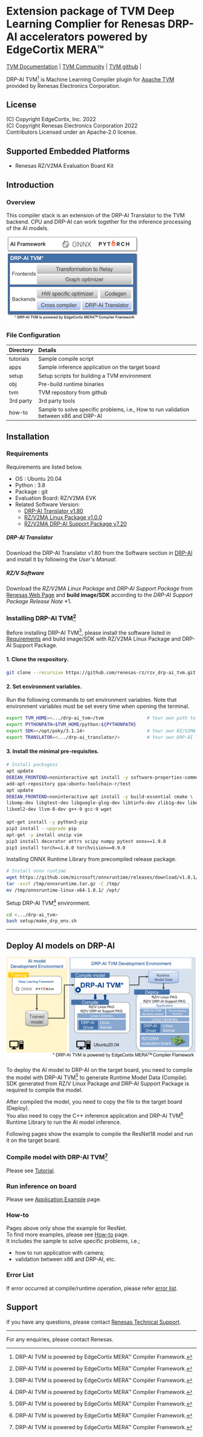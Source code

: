 # Extension package of TVM Deep Learning Complier for Renesas DRP-AI accelerators powered by EdgeCortix MERA&trade;

[TVM Documentation](https://tvm.apache.org/docs) |
[TVM Community](https://tvm.apache.org/community) |
[TVM github](https://github.com/apache/tvm) |


DRP-AI TVM[^1] is Machine Learning Compiler plugin for [Apache TVM](https://github.com/apache/tvm/) provided by Renesas Electronics Corporation.

## License
(C) Copyright EdgeCortix, Inc. 2022   
(C) Copyright Renesas Electronics Corporation 2022   
Contributors Licensed under an Apache-2.0 license.   

## Supported Embedded Platforms
- Renesas RZ/V2MA Evaluation Board Kit

## Introduction
### Overview   
This compiler stack is an extension of the DRP-AI Translator to the TVM backend. CPU and DRP-AI can work together for the inference processing of the AI models.  

<img src=./img/tool_stack.png width=350>   


### File Configuration
| Directory | Details |
|:---|:---|
|tutorials |Sample compile script|
|apps |Sample inference application on the target board|
|setup | Setup scripts for building a TVM environment |
|obj |Pre-build runtime binaries|
|tvm | TVM repository from github |
|3rd party | 3rd party tools |   
|how-to |Sample to solve specific problems, i.e., How to run validation between x86 and DRP-AI|


## Installation
### Requirements
Requirements are listed below.  
- OS : Ubuntu 20.04  
- Python : 3.8  
- Package : git
- Evaluation Board: RZ/V2MA EVK
- Related Software Version:
    - [DRP-AI Translator v1.80](#drp-ai-translator)  
    - [RZ/V2MA Linux Package v1.0.0](#rzv-software)  
    - [RZ/V2MA DRP-AI Support Package v7.20](#rzv-software)  

##### DRP-AI Translator
Download the DRP-AI Translator v1.80 from the Software section in [DRP-AI](https://www.renesas.com/application/key-technology/artificial-intelligence/ai-accelerator-drp-ai#software) and install it by following the *User's Manual*.   

##### RZ/V Software
Download the *RZ/V2MA Linux Package* and *DRP-AI Support Package* from [Renesas Web Page](https://www.renesas.com/application/key-technology/artificial-intelligence/ai-accelerator-drp-ai) and **build image/SDK** according to the *DRP-AI Support Package Release Note* *1.  

### Installing DRP-AI TVM[^1]  
Before installing DRP-AI TVM[^1], please install the software listed in [Requirements](#requirements) and build image/SDK with RZ/V2MA Linux Package and DRP-AI Support Package.  

#### 1. Clone the respository.   
```sh
git clone --recursive https://github.com/renesas-rz/rzv_drp-ai_tvm.git drp-ai_tvm
```

#### 2. Set environment variables.  
Run the following commands to set environment variables.
Note that environment variables must be set every time when opening the terminal.
```sh
export TVM_HOME=<.../drp-ai_tvm>/tvm                # Your own path to the cloned repository.
export PYTHONPATH=$TVM_HOME/python:${PYTHONPATH}
export SDK=</opt/poky/3.1.14>                       # Your own RZ/V2MA Linux SDK path.
export TRANSLATOR=<.../drp-ai_translator/>          # Your own DRP-AI Translator path.
```
#### 3. Install the minimal pre-requisites.   
```sh
# Install packagess
apt update
DEBIAN_FRONTEND=noninteractive apt install -y software-properties-common
add-apt-repository ppa:ubuntu-toolchain-r/test
apt update
DEBIAN_FRONTEND=noninteractive apt install -y build-essential cmake \
libomp-dev libgtest-dev libgoogle-glog-dev libtinfo-dev zlib1g-dev libedit-dev \
libxml2-dev llvm-8-dev g++-9 gcc-9 wget

apt-get install -y python3-pip
pip3 install --upgrade pip
apt-get -y install unzip vim
pip3 install decorator attrs scipy numpy pytest onnx==1.9.0
pip3 install torch==1.8.0 torchvision==0.9.0
```

Installing ONNX Runtime Library from precompiled release package.
```sh
# Install onnx runtime
wget https://github.com/microsoft/onnxruntime/releases/download/v1.8.1/onnxruntime-linux-x64-1.8.1.tgz -O /tmp/onnxruntime.tar.gz
tar -xvzf /tmp/onnxruntime.tar.gz -C /tmp/
mv /tmp/onnxruntime-linux-x64-1.8.1/ /opt/
```
Setup DRP-AI TVM[^1] environment.
```sh
cd <.../drp-ai_tvm>
bash setup/make_drp_env.sh
```

----

## Deploy AI models on DRP-AI
![drawing](./img/deploy_flow.png)  

To deploy the AI model to DRP-AI on the target board, you need to compile the model with DRP-AI TVM[^1] to generate Runtime Model Data (Compile).  
SDK generated from RZ/V Linux Package and DRP-AI Support Package is required to compile the model.  

After compiled the model, you need to copy the file to the target board (Deploy).  
You also need to copy the C++ inference application and DRP-AI TVM[^1] Runtime Library to run the AI model inference.  

Following pages show the example to compile the ResNet18 model and run it on the target board.  

### Compile model with DRP-AI TVM[^1]
Please see [Tutorial](./tutorials).  

### Run inference on board
Please see [Application Example](./apps) page.  

### How-to
Pages above only show the example for ResNet.  
To find more examples, please see [How-to](./how-to) page.  
It includes the sample to solve specific problems, i.e.;  
- how to run application with camera;  
- validation between x86 and DRP-AI, etc.  

### Error List
If error occurred at compile/runtime operation, please refer [error list](./docs/Error_List.md).

## Support
If you have any questions, please contact [Renesas Technical Support](https://www.renesas.com/support).

----
For any enquiries, please contact Renesas.  

[^1]: DRP-AI TVM is powered by EdgeCortix MERA™ Compiler Framework.
